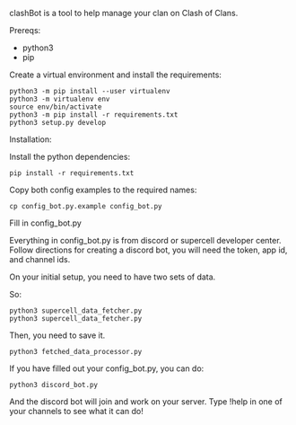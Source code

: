 clashBot is a tool to help manage your clan on Clash of Clans.

Prereqs:

- python3
- pip

Create a virtual environment and install the requirements:

```
python3 -m pip install --user virtualenv
python3 -m virtualenv env
source env/bin/activate
python3 -m pip install -r requirements.txt
python3 setup.py develop
`````

Installation:

Install the python dependencies:

```
pip install -r requirements.txt
```

Copy both config examples to the required names:

```
cp config_bot.py.example config_bot.py
```

Fill in config_bot.py

Everything in config_bot.py is from discord or supercell developer center. Follow directions for creating a discord bot, you will need the token, app id, and channel ids.

On your initial setup, you need to have two sets of data.

So:

```
python3 supercell_data_fetcher.py
python3 supercell_data_fetcher.py
```

Then, you need to save it.

```
python3 fetched_data_processor.py
```

If you have filled out your config_bot.py, you can do:

```
python3 discord_bot.py
```

And the discord bot will join and work on your server. Type !help in one of your channels to see what it can do!